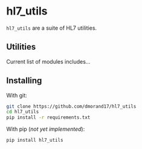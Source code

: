 # hl7_utils

`hl7_utils` are a suite of HL7 utilities.

## Utilities
Current list of modules includes...

## Installing
With git:
```bash
git clone https://github.com/dmorand17/hl7_utils
cd hl7_utils
pip install -r requirements.txt
```

With pip (_not yet implemented_):
```bash
pip install hl7_utils
```
